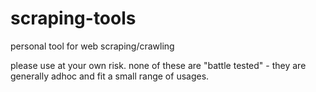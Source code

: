 # scraping-tools
personal tool for web scraping/crawling

please use at your own risk. none of these are "battle tested" - they are
generally adhoc and fit a small range of usages.

